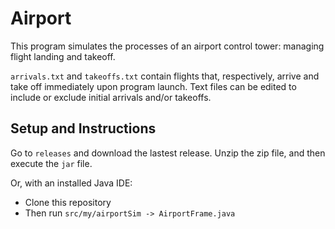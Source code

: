 # Airport
This program simulates the processes of an airport control tower: managing flight landing and takeoff. 

`arrivals.txt` and `takeoffs.txt` contain flights that, respectively, arrive and take off immediately upon program launch. Text files can be edited to include or exclude initial arrivals and/or takeoffs. 

## Setup and Instructions
Go to `releases` and download the lastest release. Unzip the zip file, and then execute the `jar` file.

Or, with an installed Java IDE: 
- Clone this repository
- Then run `src/my/airportSim -> AirportFrame.java` 
